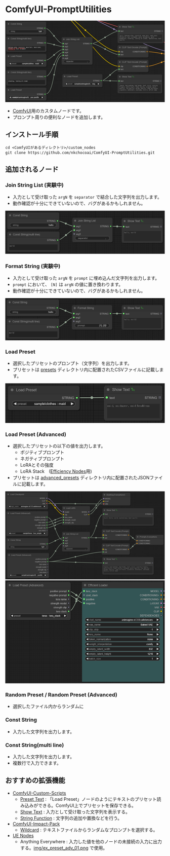 # ComfyUI-PromptUtilities
![PromptUtilities Preview](preview.png "PromptUtilities Preview")  
- [ComfyUI](https://github.com/comfyanonymous/ComfyUI)用のカスタムノードです。
- プロンプト周りの便利なノードを追加します。

## インストール手順
```
cd <ComfyUIがあるディレクトリ>/custom_nodes
git clone https://github.com/nkchocoai/ComfyUI-PromptUtilities.git
```

## 追加されるノード
### Join String List (実験中)
- 入力として受け取った `argN` を `separator` で結合した文字列を出力します。
- 動作確認が十分にできていないので、バグがあるかもしれません。

![Example Join String List](img/ex_join.png "Example Join String List")  

### Format String (実験中)
- 入力として受け取った `argN` を `prompt` に埋め込んだ文字列を出力します。
- `prompt` において、 `[N]` は `argN` の値に置き換わります。
- 動作確認が十分にできていないので、バグがあるかもしれません。

![Example Format String](img/ex_format.png "Example Format String")  

### Load Preset
- 選択したプリセットのプロンプト（文字列）を出力します。
- プリセットは [presets](presets) ディレクトリ内に配置されたCSVファイルに記載します。

![Example Load Preset](img/ex_preset.png "Example Load Preset")

### Load Preset (Advanced)
- 選択したプリセットの以下の値を出力します。
  - ポジティブプロンプト
  - ネガティブプロンプト
  - LoRAとその強度
  - LoRA Stack　([Efficiency Nodes](https://github.com/jags111/efficiency-nodes-comfyui)用)
- プリセットは [advanced_presets](advanced_presets) ディレクトリ内に配置されたJSONファイルに記載します。

![Example Load Preset Advanced 01](img/ex_preset_adv_01.png "Example Load Preset Advanced 01")
![Example Load Preset Advanced 02](img/ex_preset_adv_02.png "Example Load Preset Advanced 02")

### Random Preset / Random Preset (Advanced)
- 選択したファイル内からランダムに

### Const String
- 入力した文字列を出力します。

### Const String(multi line)
- 入力した文字列を出力します。
- 複数行で入力できます。

## おすすめの拡張機能
- [ComfyUI-Custom-Scripts](https://github.com/pythongosssss/ComfyUI-Custom-Scripts)
  - [Preset Text](https://github.com/pythongosssss/ComfyUI-Custom-Scripts?tab=readme-ov-file#preset-text) : 「Load Preset」ノードのようにテキストのプリセット読み込みができる。ComfyUI上でプリセットを保存できる。
  - [Show Text](https://github.com/pythongosssss/ComfyUI-Custom-Scripts?tab=readme-ov-file#show-text) : 入力として受け取った文字列を表示する。
  - [String Function](https://github.com/pythongosssss/ComfyUI-Custom-Scripts?tab=readme-ov-file#string-function) : 文字列の追加や置換などを行う。
- [ComfyUI-Impact-Pack](https://github.com/ltdrdata/ComfyUI-Impact-Pack)
  - [Wildcard](https://github.com/ltdrdata/ComfyUI-extension-tutorials/blob/Main/ComfyUI-Impact-Pack/tutorial/ImpactWildcard.md) : テキストファイルからランダムなプロンプトを選択する。
- [UE Nodes](https://github.com/chrisgoringe/cg-use-everywhere)
  - Anything Everywhere : 入力した値を他のノードの未接続の入力に出力する。[img/ex_preset_adv_01.png](img/ex_preset_adv_01.png) で使用。